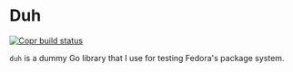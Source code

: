 # Duh

[![Copr build status](https://copr.fedorainfracloud.org/coprs/alexsaezm/duh/package/duh/status_image/last_build.png)](https://copr.fedorainfracloud.org/coprs/alexsaezm/duh/package/duh/)

`duh` is a dummy Go library that I use for testing Fedora's package system.
